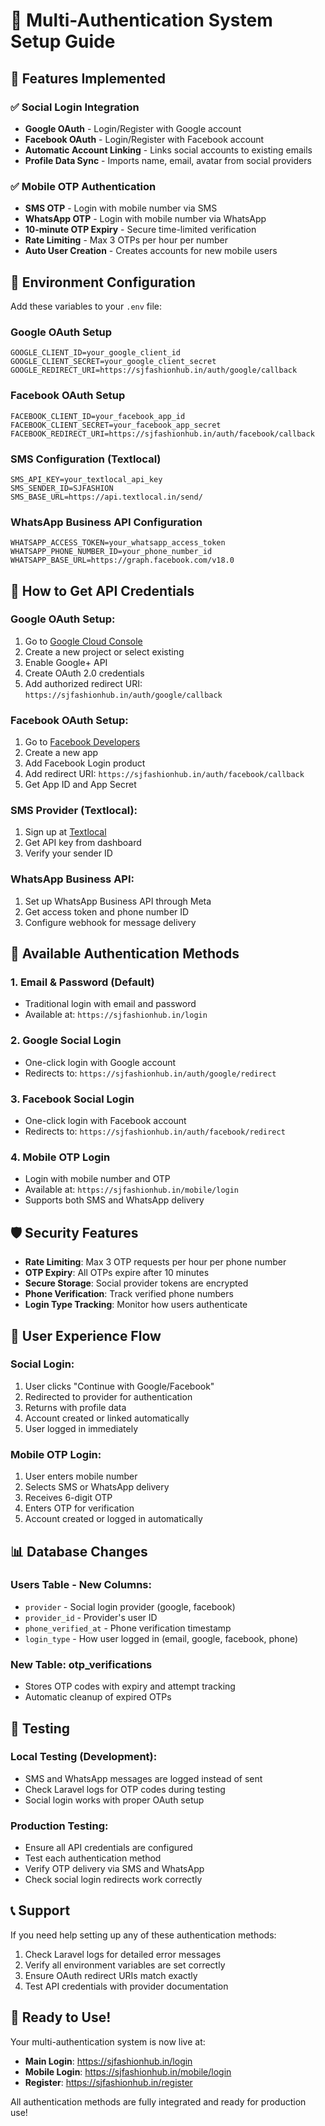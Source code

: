 # 🔐 Multi-Authentication System Setup Guide

## 🚀 Features Implemented

### ✅ Social Login Integration
- **Google OAuth** - Login/Register with Google account
- **Facebook OAuth** - Login/Register with Facebook account
- **Automatic Account Linking** - Links social accounts to existing emails
- **Profile Data Sync** - Imports name, email, avatar from social providers

### ✅ Mobile OTP Authentication
- **SMS OTP** - Login with mobile number via SMS
- **WhatsApp OTP** - Login with mobile number via WhatsApp
- **10-minute OTP Expiry** - Secure time-limited verification
- **Rate Limiting** - Max 3 OTPs per hour per number
- **Auto User Creation** - Creates accounts for new mobile users

## 🔧 Environment Configuration

Add these variables to your `.env` file:

### Google OAuth Setup
```env
GOOGLE_CLIENT_ID=your_google_client_id
GOOGLE_CLIENT_SECRET=your_google_client_secret
GOOGLE_REDIRECT_URI=https://sjfashionhub.in/auth/google/callback
```

### Facebook OAuth Setup
```env
FACEBOOK_CLIENT_ID=your_facebook_app_id
FACEBOOK_CLIENT_SECRET=your_facebook_app_secret
FACEBOOK_REDIRECT_URI=https://sjfashionhub.in/auth/facebook/callback
```

### SMS Configuration (Textlocal)
```env
SMS_API_KEY=your_textlocal_api_key
SMS_SENDER_ID=SJFASHION
SMS_BASE_URL=https://api.textlocal.in/send/
```

### WhatsApp Business API Configuration
```env
WHATSAPP_ACCESS_TOKEN=your_whatsapp_access_token
WHATSAPP_PHONE_NUMBER_ID=your_phone_number_id
WHATSAPP_BASE_URL=https://graph.facebook.com/v18.0
```

## 📱 How to Get API Credentials

### Google OAuth Setup:
1. Go to [Google Cloud Console](https://console.cloud.google.com/)
2. Create a new project or select existing
3. Enable Google+ API
4. Create OAuth 2.0 credentials
5. Add authorized redirect URI: `https://sjfashionhub.in/auth/google/callback`

### Facebook OAuth Setup:
1. Go to [Facebook Developers](https://developers.facebook.com/)
2. Create a new app
3. Add Facebook Login product
4. Add redirect URI: `https://sjfashionhub.in/auth/facebook/callback`
5. Get App ID and App Secret

### SMS Provider (Textlocal):
1. Sign up at [Textlocal](https://www.textlocal.in/)
2. Get API key from dashboard
3. Verify your sender ID

### WhatsApp Business API:
1. Set up WhatsApp Business API through Meta
2. Get access token and phone number ID
3. Configure webhook for message delivery

## 🎯 Available Authentication Methods

### 1. Email & Password (Default)
- Traditional login with email and password
- Available at: `https://sjfashionhub.in/login`

### 2. Google Social Login
- One-click login with Google account
- Redirects to: `https://sjfashionhub.in/auth/google/redirect`

### 3. Facebook Social Login
- One-click login with Facebook account
- Redirects to: `https://sjfashionhub.in/auth/facebook/redirect`

### 4. Mobile OTP Login
- Login with mobile number and OTP
- Available at: `https://sjfashionhub.in/mobile/login`
- Supports both SMS and WhatsApp delivery

## 🛡️ Security Features

- **Rate Limiting**: Max 3 OTP requests per hour per phone number
- **OTP Expiry**: All OTPs expire after 10 minutes
- **Secure Storage**: Social provider tokens are encrypted
- **Phone Verification**: Track verified phone numbers
- **Login Type Tracking**: Monitor how users authenticate

## 🔄 User Experience Flow

### Social Login:
1. User clicks "Continue with Google/Facebook"
2. Redirected to provider for authentication
3. Returns with profile data
4. Account created or linked automatically
5. User logged in immediately

### Mobile OTP Login:
1. User enters mobile number
2. Selects SMS or WhatsApp delivery
3. Receives 6-digit OTP
4. Enters OTP for verification
5. Account created or logged in automatically

## 📊 Database Changes

### Users Table - New Columns:
- `provider` - Social login provider (google, facebook)
- `provider_id` - Provider's user ID
- `phone_verified_at` - Phone verification timestamp
- `login_type` - How user logged in (email, google, facebook, phone)

### New Table: otp_verifications
- Stores OTP codes with expiry and attempt tracking
- Automatic cleanup of expired OTPs

## 🚀 Testing

### Local Testing (Development):
- SMS and WhatsApp messages are logged instead of sent
- Check Laravel logs for OTP codes during testing
- Social login works with proper OAuth setup

### Production Testing:
- Ensure all API credentials are configured
- Test each authentication method
- Verify OTP delivery via SMS and WhatsApp
- Check social login redirects work correctly

## 📞 Support

If you need help setting up any of these authentication methods:
1. Check Laravel logs for detailed error messages
2. Verify all environment variables are set correctly
3. Ensure OAuth redirect URIs match exactly
4. Test API credentials with provider documentation

## 🎉 Ready to Use!

Your multi-authentication system is now live at:
- **Main Login**: https://sjfashionhub.in/login
- **Mobile Login**: https://sjfashionhub.in/mobile/login
- **Register**: https://sjfashionhub.in/register

All authentication methods are fully integrated and ready for production use!
